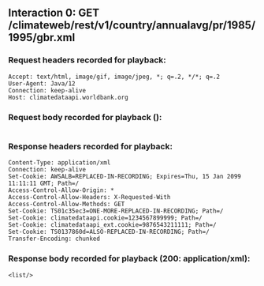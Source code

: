 ## Interaction 0: GET /climateweb/rest/v1/country/annualavg/pr/1985/1995/gbr.xml

### Request headers recorded for playback:

```
Accept: text/html, image/gif, image/jpeg, *; q=.2, */*; q=.2
User-Agent: Java/12
Connection: keep-alive
Host: climatedataapi.worldbank.org
```

### Request body recorded for playback ():

```

```

### Response headers recorded for playback:

```
Content-Type: application/xml
Connection: keep-alive
Set-Cookie: AWSALB=REPLACED-IN-RECORDING; Expires=Thu, 15 Jan 2099 11:11:11 GMT; Path=/
Access-Control-Allow-Origin: *
Access-Control-Allow-Headers: X-Requested-With
Access-Control-Allow-Methods: GET
Set-Cookie: TS01c35ec3=ONE-MORE-REPLACED-IN-RECORDING; Path=/
Set-Cookie: climatedataapi.cookie=1234567899999; Path=/
Set-Cookie: climatedataapi_ext.cookie=9876543211111; Path=/
Set-Cookie: TS0137860d=ALSO-REPLACED-IN-RECORDING; Path=/
Transfer-Encoding: chunked
```

### Response body recorded for playback (200: application/xml):

```
<list/>
```

